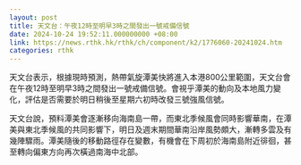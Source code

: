 ```yaml
---
layout: post
title: 天文台：午夜12時至明早3時之間發出一號戒備信號
date: 2024-10-24 19:52:11.000000000 +08:00
link: https://news.rthk.hk/rthk/ch/component/k2/1776060-20241024.htm
categories: rthk
---
```


天文台表示，根據現時預測，熱帶氣旋潭美快將進入本港800公里範圍，天文台會在午夜12時至明早3時之間發出一號戒備信號。會視乎潭美的動向及本地風力變化，評估是否需要於明日稍後至星期六初時改發三號強風信號。

天文台說，預料潭美會逐漸移向海南島一帶，而東北季候風會同時影響華南，在潭美與東北季候風的共同影響下，明日及週末期間華南沿岸風勢頗大，漸轉多雲及有幾陣驟雨。潭美隨後的移動路徑存在變數，有機會在下周初於海南島附近徘徊，甚至轉向偏東方向再次橫過南海中北部。
